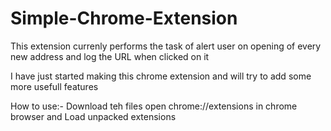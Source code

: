 # Simple-Chrome-Extension
This extension currenly performs the task of alert user on opening of every new address and log the URL when clicked on it

I have just started making this chrome extension and will try to add some more usefull features

How to use:-
Download teh files open chrome://extensions in chrome browser and Load unpacked extensions
